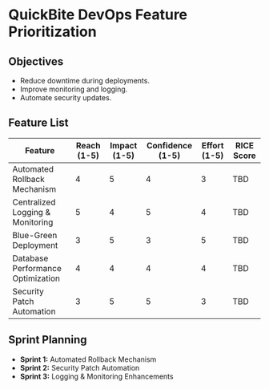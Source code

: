 # QuickBite DevOps Feature Prioritization  

## Objectives  
- Reduce downtime during deployments.  
- Improve monitoring and logging.  
- Automate security updates.  

## Feature List  
| Feature                         | Reach (1-5) | Impact (1-5) | Confidence (1-5) | Effort (1-5) | RICE Score |
|---------------------------------|------------|-------------|----------------|------------|------------|
| Automated Rollback Mechanism    | 4          | 5           | 4              | 3          | TBD        |
| Centralized Logging & Monitoring | 5         | 4           | 5              | 4          | TBD        |
| Blue-Green Deployment           | 3          | 5           | 3              | 5          | TBD        |
| Database Performance Optimization | 4        | 4           | 4              | 4          | TBD        |
| Security Patch Automation       | 3          | 5           | 5              | 3          | TBD        |

## Sprint Planning  
- **Sprint 1:** Automated Rollback Mechanism  
- **Sprint 2:** Security Patch Automation  
- **Sprint 3:** Logging & Monitoring Enhancements  
